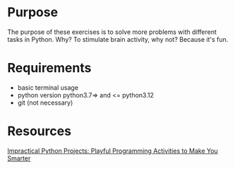 # Purpose

The purpose of these exercises is to solve more problems with different tasks in Python.
Why? To stimulate brain activity, why not? Because it's fun.

# Requirements

- basic terminal usage
- python version python3.7=> and <= python3.12
- git (not necessary)

# Resources

[Impractical Python Projects: Playful Programming Activities to Make You Smarter](https://www.amazon.com/Impractical-Python-Projects-Programming-Activities/dp/159327890X)
